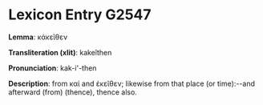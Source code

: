 # Lexicon Entry G2547

**Lemma**: κἀκεῖθεν

**Transliteration (xlit)**: kakeîthen

**Pronunciation**: kak-i'-then

**Description**:
from καί and ἐκεῖθεν; likewise from that place (or time):--and afterward (from) (thence), thence also.
